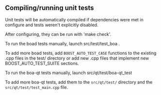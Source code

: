 Compiling/running unit tests
------------------------------------

Unit tests will be automatically compiled if dependencies were met in configure
and tests weren't explicitly disabled.

After configuring, they can be run with 'make check'.

To run the boad tests manually, launch src/test/test_boa .

To add more boad tests, add `BOOST_AUTO_TEST_CASE` functions to the existing
.cpp files in the test/ directory or add new .cpp files that
implement new BOOST_AUTO_TEST_SUITE sections.

To run the boa-qt tests manually, launch src/qt/test/boa-qt_test

To add more boa-qt tests, add them to the `src/qt/test/` directory and
the `src/qt/test/test_main.cpp` file.
